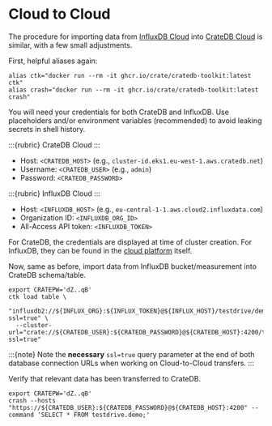 # Cloud to Cloud

The procedure for importing data from [InfluxDB Cloud] into [CrateDB Cloud] is
similar, with a few small adjustments.

First, helpful aliases again:
```shell
alias ctk="docker run --rm -it ghcr.io/crate/cratedb-toolkit:latest ctk"
alias crash="docker run --rm -it ghcr.io/crate/cratedb-toolkit:latest crash"
```

You will need your credentials for both CrateDB and InfluxDB.
Use placeholders and/or environment variables (recommended) to avoid leaking
secrets in shell history.

:::{rubric} CrateDB Cloud
:::
- Host: `<CRATEDB_HOST>` (e.g., `cluster-id.eks1.eu-west-1.aws.cratedb.net`)
- Username: `<CRATEDB_USER>` (e.g., `admin`)
- Password: `<CRATEDB_PASSWORD>`

:::{rubric} InfluxDB Cloud
:::
- Host: `<INFLUXDB_HOST>` (e.g., `eu-central-1-1.aws.cloud2.influxdata.com`)
- Organization ID: `<INFLUXDB_ORG_ID>`
- All-Access API token: `<INFLUXDB_TOKEN>`

For CrateDB, the credentials are displayed at time of cluster creation.
For InfluxDB, they can be found in the [cloud platform] itself.

Now, same as before, import data from InfluxDB bucket/measurement into 
CrateDB schema/table.
```shell
export CRATEPW='dZ..qB'
ctk load table \
  "influxdb2://${INFLUX_ORG}:${INFLUX_TOKEN}@${INFLUX_HOST}/testdrive/demo?ssl=true" \
  --cluster-url="crate://${CRATEDB_USER}:${CRATEDB_PASSWORD}@${CRATEDB_HOST}:4200/testdrive/demo?ssl=true"
```

:::{note}
Note the **necessary** `ssl=true` query parameter at the end of both database connection URLs
when working on Cloud-to-Cloud transfers.
:::

Verify that relevant data has been transferred to CrateDB.
```shell
export CRATEPW='dZ..qB'
crash --hosts "https://${CRATEDB_USER}:${CRATEDB_PASSWORD}@${CRATEDB_HOST}:4200" --command 'SELECT * FROM testdrive.demo;'
```


[cloud platform]: https://docs.influxdata.com/influxdb/cloud/admin
[CrateDB Cloud]: https://console.cratedb.cloud/
[InfluxDB Cloud]: https://cloud2.influxdata.com/
